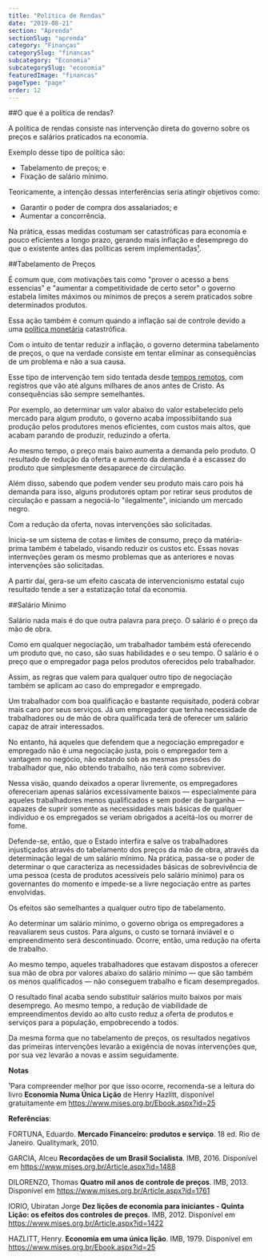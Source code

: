 ```yaml
---
title: "Política de Rendas"
date: "2019-08-21"
section: "Aprenda"
sectionSlug: "aprenda"
category: "Finanças"
categorySlug: "financas"
subcategory: "Economia"
subcategorySlug: "economia"
featuredImage: "financas"
pageType: "page"
order: 12
---
```


##O que é a política de rendas?

A política de rendas consiste nas intervenção direta do governo sobre os preços e salários praticados na economia.

Exemplo desse tipo de política são:

- Tabelamento de preços; e
- Fixação de salário mínimo.

Teoricamente, a intenção dessas interferências seria atingir objetivos como:

- Garantir o poder de compra dos assalariados; e
- Aumentar a concorrência.

Na prática, essas medidas costumam ser catastróficas para economia e pouco eficientes a longo prazo, gerando mais inflação e desemprego do que o existente antes das políticas serem implementadas[¹](#nota1).

##Tabelamento de Preços

É comum que, com motivações tais como "prover o acesso a bens essencias" e "aumentar a competitividade de certo setor" o governo estabela limites máximos ou mínimos de preços a serem praticados sobre determinados produtos.

Essa ação também é comum quando a inflação sai de controle devido a uma [política monetária](/aprenda/financas/economia/politica-monetaria) catastrófica.

Com o intuito de tentar reduzir a inflação, o governo determina tabelamento de preços, o que na verdade consiste em tentar eliminar as consequências de um problema e não a sua causa.

Esse tipo de intervenção tem sido tentada desde [tempos remotos](https://www.mises.org.br/Article.aspx?id=1761), com registros que vão até alguns milhares de anos antes de Cristo. As consequências são sempre semelhantes.

Por exemplo, ao determinar um valor abaixo do valor estabelecido pelo mercado para algum produto, o governo acaba impossibiitando sua produção pelos produtores menos eficientes, com custos mais altos, que acabam parando de produzir, reduzindo a oferta.

Ao mesmo tempo, o preço mais baixo aumenta a demanda pelo produto. O resultado de redução da oferta e aumento da demanda é a escassez do produto que simplesmente desaparece de circulação. 

Além disso, sabendo que podem vender seu produto mais caro pois há demanda para isso, alguns produtores optam por retirar seus produtos de circulação e passam a negociá-lo "ilegalmente", iniciando um mercado negro.

Com a redução da oferta, novas intervenções são solicitadas.

Inicia-se um sistema de cotas e limites de consumo, preço da matéria-prima também é tabelado, visando reduzir os custos etc. Essas novas internveções geram os mesmo problemas que as anteriores e novas intervenções são solicitadas.

A partir daí, gera-se um efeito cascata de intervencionismo estatal cujo resultado tende a ser a estatização total da economia.

##Salário Mínimo

Salário nada mais é do que outra palavra para preço. O salário é o preço da mão de obra.

Como em qualquer negociação, um trabalhador também está oferecendo um produto que, no caso, são suas habilidades e o seu tempo. O salário é o preço que o empregador paga pelos produtos oferecidos pelo trabalhador.

Assim, as regras que valem para qualquer outro tipo de negociação também se aplicam ao caso do empregador e empregado.

Um trabalhador com boa qualificação e bastante requisitado, poderá cobrar mais caro por seus serviços. Já um empregador que tenha necessidade de trabalhadores ou de mão de obra qualificada terá de oferecer um salário capaz de atrair interessados.

No entanto, há aqueles que defendem que a negociação empregador e empregado não é uma negociação justa, pois o empregador tem a vantagem no negócio, não estando sob as mesmas pressões do trabalhador que, não obtendo trabalho, não terá como sobreviver. 

Nessa visão, quando deixados a operar livremente, os empregadores ofereceriam apenas salários excessivamente baixos — especialmente para aqueles trabalhadores menos qualificados e sem poder de barganha — capazes de suprir somente as necessidades mais básicas de qualquer indíviduo e os empregados se veriam obrigados a aceitá-los ou morrer de fome.

Defende-se, então, que o Estado interfira e salve os trabalhadores injustiçados através do tabelamento dos preços da mão de obra, através da determinação legal de um salário mínimo. Na prática, passa-se o poder de determinar o que caracteriza as necessidades básicas de sobrevivência de uma pessoa (cesta de produtos acessíveis pelo salário mínimo) para os governantes do momento e impede-se a livre negociação entre as partes envolvidas.

Os efeitos são semelhantes a qualquer outro tipo de tabelamento.

Ao determinar um salário mínimo, o governo obriga os empregadores a reavaliarem seus custos. Para alguns, o custo se tornará inviável e o empreendimento será descontinuado. Ocorre, então, uma redução na oferta de trabalho.

Ao mesmo tempo, aqueles trabalhadores que estavam dispostos a oferecer sua mão de obra por valores abaixo do salário mínimo — que são também os menos qualificados — não conseguem trabalho e ficam desempregados.

O resultado final acaba sendo substituir salários muito baixos por mais desemprego. Ao mesmo tempo, a redução de viabilidade de empreendimentos devido ao alto custo reduz a oferta de produtos e serviços para a população, empobrecendo a todos.

Da mesma forma que no tabelamento de preços, os resultados negativos das primeiras intervenções levarão a exigência de novas intervenções que, por sua vez levarão a novas e assim seguidamente.


<div class="referencias">

**Notas**

<p id="nota1">¹Para compreender melhor por que isso ocorre, recomenda-se a leitura do livro <strong>Economia Numa Única Lição</strong> de Henry Hazlitt, disponível gratuitamente em <a href="https://www.mises.org.br/Ebook.aspx?id=25">https://www.mises.org.br/Ebook.aspx?id=25</a> </p>

**Referências**:

<p id="1">FORTUNA, Eduardo. <strong>Mercado Financeiro: produtos e serviço</strong>. 18 ed. Rio de Janeiro. Qualitymark, 2010.</p>
<p id="2">GARCIA, Alceu <strong>Recordações de um Brasil Socialista</strong>. IMB, 2016. Disponível em <a href="https://www.mises.org.br/Article.aspx?id=1488">https://www.mises.org.br/Article.aspx?id=1488</a> </p>
<p id="3">DILORENZO, Thomas <strong>Quatro mil anos de controle de preços</strong>. IMB, 2013. Disponível em <a href="https://www.mises.org.br/Article.aspx?id=1761">https://www.mises.org.br/Article.aspx?id=1761</a> </p>
<p id="4">IORIO, Ubiratan Jorge <strong>Dez lições de economia para iniciantes - Quinta Lição: os efeitos dos controles de preços</strong>. IMB, 2012. Disponível em <a href="https://www.mises.org.br/Article.aspx?id=1422">https://www.mises.org.br/Article.aspx?id=1422</a> </p>
<p id="5">HAZLITT, Henry. <strong>Economia em uma única lição</strong>. IMB, 1979. Disponível em <a href="https://www.mises.org.br/Ebook.aspx?id=25">https://www.mises.org.br/Ebook.aspx?id=25</a> </p>

</div>